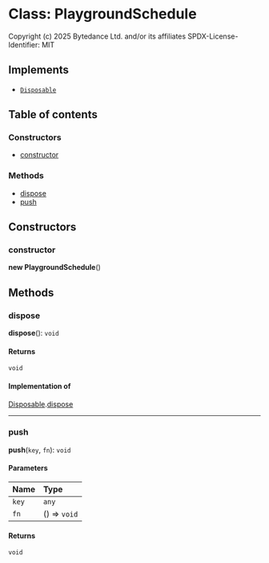 # Class: PlaygroundSchedule

Copyright (c) 2025 Bytedance Ltd. and/or its affiliates
SPDX-License-Identifier: MIT

## Implements

* [`Disposable`](/en/auto-docs/fixed-layout-editor/interfaces/Disposable-1.md)

## Table of contents

### Constructors

* [constructor](/en/auto-docs/fixed-layout-editor/classes/PlaygroundSchedule.md#constructor)

### Methods

* [dispose](/en/auto-docs/fixed-layout-editor/classes/PlaygroundSchedule.md#dispose)
* [push](/en/auto-docs/fixed-layout-editor/classes/PlaygroundSchedule.md#push)

## Constructors

### constructor

**new PlaygroundSchedule**()

## Methods

### dispose

**dispose**(): `void`

#### Returns

`void`

#### Implementation of

[Disposable](/en/auto-docs/fixed-layout-editor/interfaces/Disposable-1.md).[dispose](/en/auto-docs/fixed-layout-editor/interfaces/Disposable-1.md#dispose)

***

### push

**push**(`key`, `fn`): `void`

#### Parameters

| Name | Type |
| :------ | :------ |
| `key` | `any` |
| `fn` | () => `void` |

#### Returns

`void`
